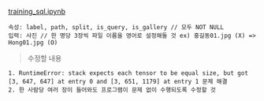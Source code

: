 [training_sql.ipynb](https://github.com/Suyeon-j/study_oml/blob/main/240227/training_sql.ipynb)

```
속성: label, path, split, is_query, is_gallery // 모두 NOT NULL 
입력: 사진 // 한 명당 3장씩 파일 이름을 영어로 설정해둘 것 ex) 홍길동01.jpg (X) => Hong01.jpg (O)
```

> 수정할 내용
```
1. RuntimeError: stack expects each tensor to be equal size, but got [3, 647, 647] at entry 0 and [3, 651, 1179] at entry 1 문제 해결
2. 한 사람당 여러 장이 들어와도 프로그램이 문제 없이 수행되도록 수정할 것
```
